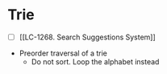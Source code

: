 ---
---
# Trie
- [ ] [[LC-1268. Search Suggestions System]]
- Preorder traversal of a trie
	- Do not sort. Loop the alphabet instead
